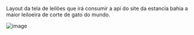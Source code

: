 Layout da tela de leilões que irá consumir a api do site da estancia bahia a maior leiloeira de corte de gato do mundo.
 
![image](https://user-images.githubusercontent.com/46444941/114976206-f84de880-9e5b-11eb-86d7-adc1a9a79a46.png)
